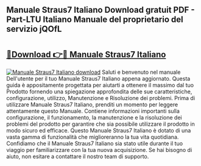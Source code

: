 ## Manuale Straus7 Italiano Download gratuit PDF - Part-LTU Italiano Manuale del proprietario del servizio jQOfL

# <h2><a href="http://df9mrt5.blite.top/?on=Manuale+Straus7+Italiano">🔗Download 👉🔴 Manuale Straus7 Italiano</a></h2>

[![Manuale Straus7 Italiano download](https://i.imgur.com/lujVjoI.png)](http://df9mrt5.blite.top/?on=Manuale+Straus7+Italiano)
Saluti e benvenuto nel manuale Dell'utente per il tuo Manuale Straus7 Italiano appena aggiornato. Questa guida è appositamente progettata per aiutarti a ottenere il massimo dal tuo Prodotto fornendo una spiegazione approfondita delle sue caratteristiche, configurazione, utilizzo, Manutenzione e Risoluzione dei problemi. Prima di utilizzare Manuale Straus7 Italiano, prenditi un momento per leggere attentamente questo Manuale. Contiene informazioni importanti sulla configurazione, il funzionamento, la manutenzione e la risoluzione dei problemi del prodotto per garantire che sia possibile utilizzare il prodotto in modo sicuro ed efficace. Questo Manuale Straus7 Italiano è dotato di una vasta gamma di funzionalità che miglioreranno la tua vita quotidiana. Confidiamo che il Manuale Straus7 Italiano sia stato utile durante il tuo viaggio per familiarizzare con la tua nuova acquisizione. Se hai bisogno di aiuto, non esitare a contattare il nostro team di supporto.
